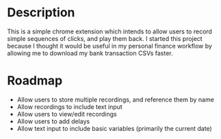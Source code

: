 # Description
This is a simple chrome extension which intends to allow users to record simple sequences of clicks, and play them back. I started this project because I thought it would be useful in my personal finance workflow by allowing me to download my bank transaction CSVs faster.

# Roadmap
* Allow users to store multiple recordings, and reference them by name
* Allow recordings to include text input
* Allow users to view/edit recordings
* Allow users to add delays
* Allow text input to include basic variables (primarily the current date)